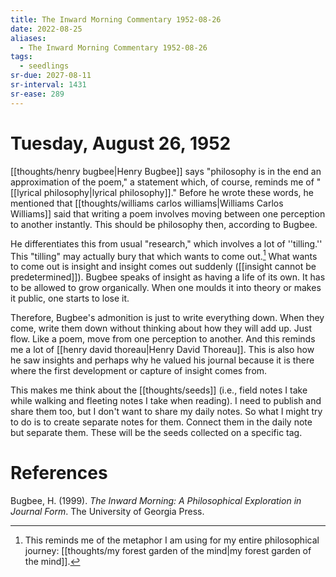 ```yaml
---
title: The Inward Morning Commentary 1952-08-26
date: 2022-08-25
aliases:
  - The Inward Morning Commentary 1952-08-26
tags:
  - seedlings
sr-due: 2027-08-11
sr-interval: 1431
sr-ease: 289
---
```

# Tuesday, August 26, 1952

[[thoughts/henry bugbee|Henry Bugbee]] says "philosophy is in the end an approximation of the poem," a statement which, of course, reminds me of "[[lyrical philosophy|lyrical philosophy]]." Before he wrote these words, he mentioned that [[thoughts/williams carlos williams|Williams Carlos Williams]] said that writing a poem involves moving between one perception to another instantly. This should be philosophy then, according to Bugbee.

He differentiates this from usual "research," which involves a lot of ''tilling.'' This "tilling" may actually bury that which wants to come out.[^1] What wants to come out is insight and insight comes out suddenly ([[insight cannot be predetermined]]). Bugbee speaks of insight as having a life of its own. It has to be allowed to grow organically. When one moulds it into theory or makes it public, one starts to lose it.

Therefore, Bugbee's admonition is just to write everything down. When they come, write them down without thinking about how they will add up. Just flow. Like a poem, move from one perception to another. And this reminds me a lot of [[henry david thoreau|Henry David Thoreau]]. This is also how he saw insights and perhaps why he valued his journal because it is there where the first development or capture of insight comes from. 

This makes me think about the [[thoughts/seeds]] (i.e., field notes I take while walking and fleeting notes I take when reading). I need to publish and share them too, but I don't want to share my daily notes. So what I might try to do is to create separate notes for them. Connect them in the daily note but separate them. These will be the seeds collected on a specific tag.

[^1]: This reminds me of the metaphor I am using for my entire philosophical journey: [[thoughts/my forest garden of the mind|my forest garden of the mind]].

# References

Bugbee, H. (1999). _The Inward Morning: A Philosophical Exploration in Journal Form_. The University of Georgia Press.